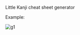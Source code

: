 Little Kanji cheat sheet generator

Example:


![g1](https://github.com/user-attachments/assets/a0e078f9-85dd-4837-b483-a048f16ea37b)
